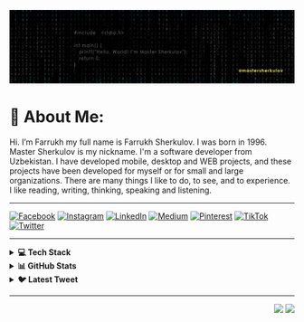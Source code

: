 ![README banner](https://github.com/mastersherkulov/mastersherkulov/blob/master/ban.png)

# 💫 About Me:
Hi. I’m Farrukh my full name is Farrukh Sherkulov. I was born in 1996. Master Sherkulov is my nickname. I'm a software developer from Uzbekistan. I have developed mobile, desktop and WEB projects, and these projects have been developed for myself or for small and large organizations. There are many things I like to do, to see, and to experience. I like reading, writing, thinking, speaking and listening.


* * *

[![Facebook](https://img.shields.io/badge/Facebook-%231877F2.svg?logo=Facebook&logoColor=white)](https://facebook.com/mastersherkulov1) 
[![Instagram](https://img.shields.io/badge/Instagram-%23E4405F.svg?logo=Instagram&logoColor=white)](https://instagram.com/mastersherkulov) 
[![LinkedIn](https://img.shields.io/badge/LinkedIn-%230077B5.svg?logo=linkedin&logoColor=white)](https://linkedin.com/in/mastersherkulov) 
[![Medium](https://img.shields.io/badge/Medium-12100E?logo=medium&logoColor=white)](https://medium.com/@mastersherkulov) 
[![Pinterest](https://img.shields.io/badge/Pinterest-%23E60023.svg?logo=Pinterest&logoColor=white)](https://pinterest.com/mastersherkulov) 
[![TikTok](https://img.shields.io/badge/TikTok-%23000000.svg?logo=TikTok&logoColor=white)](https://tiktok.com/@mastersherkulov) 
[![Twitter](https://img.shields.io/badge/Twitter-%231DA1F2.svg?logo=Twitter&logoColor=white)](https://twitter.com/mastersherkulov) 

* * *

<details>
  <summary><b>💻 Tech Stack </b></summary>
  <br>
![Dart](https://img.shields.io/badge/dart-%230175C2.svg?style=for-the-badge&logo=dart&logoColor=white) 
![HTML5](https://img.shields.io/badge/html5-%23E34F26.svg?style=for-the-badge&logo=html5&logoColor=white) 
![Java](https://img.shields.io/badge/java-%23ED8B00.svg?style=for-the-badge&logo=java&logoColor=white) 
![JavaScript](https://img.shields.io/badge/javascript-%23323330.svg?style=for-the-badge&logo=javascript&logoColor=%23F7DF1E) 
![C++](https://img.shields.io/badge/c++-%2300599C.svg?style=for-the-badge&logo=c%2B%2B&logoColor=white) 
![C#](https://img.shields.io/badge/c%23-%23239120.svg?style=for-the-badge&logo=c-sharp&logoColor=white) 
![CSS3](https://img.shields.io/badge/css3-%231572B6.svg?style=for-the-badge&logo=css3&logoColor=white) 
![Python](https://img.shields.io/badge/python-3670A0?style=for-the-badge&logo=python&logoColor=ffdd54) 
![Firebase](https://img.shields.io/badge/firebase-%23039BE5.svg?style=for-the-badge&logo=firebase) 
![Oracle](https://img.shields.io/badge/Oracle-F80000?style=for-the-badge&logo=oracle&logoColor=white) 
![Cloudflare](https://img.shields.io/badge/Cloudflare-F38020?style=for-the-badge&logo=Cloudflare&logoColor=white) 
![Flutter](https://img.shields.io/badge/Flutter-%2302569B.svg?style=for-the-badge&logo=Flutter&logoColor=white) 
![Django](https://img.shields.io/badge/django-%23092E20.svg?style=for-the-badge&logo=django&logoColor=white) 
![DjangoREST](https://img.shields.io/badge/DJANGO-REST-ff1709?style=for-the-badge&logo=django&logoColor=white&color=ff1709&labelColor=gray) 
![FastAPI](https://img.shields.io/badge/FastAPI-005571?style=for-the-badge&logo=fastapi) 
![ANDROID](https://img.shields.io/badge/android-%2320232a.svg?style=for-the-badge&logo=android&logoColor=%a4c639) 
![IOS](https://img.shields.io/badge/IOS-%2320232a.svg?style=for-the-badge&logo=apple&logoColor=white) 
![Apache](https://img.shields.io/badge/apache-%23D42029.svg?style=for-the-badge&logo=apache&logoColor=white) 
![Nginx](https://img.shields.io/badge/nginx-%23009639.svg?style=for-the-badge&logo=nginx&logoColor=white) 
![MySQL](https://img.shields.io/badge/mysql-%2300f.svg?style=for-the-badge&logo=mysql&logoColor=white) 
![MariaDB](https://img.shields.io/badge/MariaDB-003545?style=for-the-badge&logo=mariadb&logoColor=white) 
![SQLite](https://img.shields.io/badge/sqlite-%2307405e.svg?style=for-the-badge&logo=sqlite&logoColor=white) 
![MongoDB](https://img.shields.io/badge/MongoDB-%234ea94b.svg?style=for-the-badge&logo=mongodb&logoColor=white) 
![Postgres](https://img.shields.io/badge/postgres-%23316192.svg?style=for-the-badge&logo=postgresql&logoColor=white) 
![Redis](https://img.shields.io/badge/redis-%23DD0031.svg?style=for-the-badge&logo=redis&logoColor=white) 	
![Figma](https://img.shields.io/badge/figma-%23F24E1E.svg?style=for-the-badge&logo=figma&logoColor=white) 
![Adobe Photoshop](https://img.shields.io/badge/adobephotoshop-%2331A8FF.svg?style=for-the-badge&logo=adobephotoshop&logoColor=white) 
![Canva](https://img.shields.io/badge/Canva-%2300C4CC.svg?style=for-the-badge&logo=Canva&logoColor=white) 
![LINUX](https://img.shields.io/badge/Linux-FCC624?style=for-the-badge&logo=linux&logoColor=black) 
![Docker](https://img.shields.io/badge/docker-%230db7ed.svg?style=for-the-badge&logo=docker&logoColor=white) 
![Postman](https://img.shields.io/badge/Postman-FF6C37?style=for-the-badge&logo=postman&logoColor=white) 
![Portfolio](https://img.shields.io/badge/Portfolio-%23000000.svg?style=for-the-badge&logo=firefox&logoColor=#FF7139) 
![Notion](https://img.shields.io/badge/Notion-%23000000.svg?style=for-the-badge&logo=notion&logoColor=white)
</details>


<details>
  <summary><b>📊 GitHub Stats</b></summary>
  <br />
![](https://github-readme-stats.vercel.app/api?username=mastersherkulov&theme=dark&hide_border=false&include_all_commits=true&count_private=true)<br/>
![](https://github-readme-streak-stats.herokuapp.com/?user=mastersherkulov&theme=dark&hide_border=false)<br/>
![](https://github-readme-stats.vercel.app/api/top-langs/?username=mastersherkulov&theme=dark&hide_border=false&include_all_commits=true&count_private=true&layout=compact)
</details>

<details>
  <summary><b>🐦 Latest Tweet</b></summary>
  <br />
[![](https://gtce.itsvg.in/api?username=mastersherkulov)](https://github.com/VishwaGauravIn/github-twitter-card-embed)
</details>

****

<p align="right">
  <img src="https://komarev.com/ghpvc/?username=mastersherkulov&style=plastic&label=Views"/>
  <img src="https://badges.pufler.dev/visits/sultonov/mastersherkulov?color=black&logo=github" />
</p>
